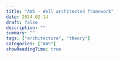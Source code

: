 ```yaml
---
title: "AWS - Well architected framework"
date: 2024-02-14
draft: false
description: ""
summary: ""
tags: ["architecture", "theory"]
categories: ["AWS"]
showReadingTime: true
---
```

